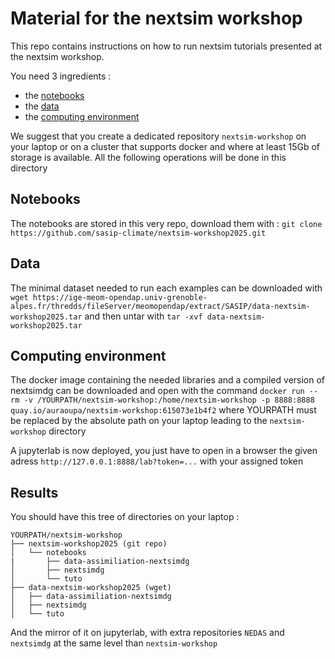 # Material for the nextsim workshop

This repo contains instructions on how to run nextsim tutorials presented at the nextsim workshop.

You need 3 ingredients :
  - the [notebooks](#notebooks)
  - the [data](#data)
  - the [computing environment](#computing-environment)

We suggest that you create a dedicated repository `nextsim-workshop` on your laptop or on a cluster that supports docker and where at least 15Gb of storage is available. All the following operations will be done in this directory


## Notebooks
The notebooks are stored in this very repo, download them with : `git clone https://github.com/sasip-climate/nextsim-workshop2025.git`

## Data
The minimal dataset needed to run each examples can be downloaded with `wget https://ige-meom-opendap.univ-grenoble-alpes.fr/thredds/fileServer/meomopendap/extract/SASIP/data-nextsim-workshop2025.tar` and then untar with `tar -xvf data-nextsim-workshop2025.tar`

## Computing environment
The docker image containing the needed libraries and a compiled version of nextsimdg can be downloaded and open with the command `docker run --rm -v /YOURPATH/nextsim-workshop:/home/nextsim-workshop -p 8888:8888 quay.io/auraoupa/nextsim-workshop:615073e1b4f2` where YOURPATH must be replaced by the absolute path on your laptop leading to the `nextsim-workshop` directory

A jupyterlab is now deployed, you just have to open in a browser the given adress `http://127.0.0.1:8888/lab?token=...` with your assigned token

## Results

You should have this tree of directories on your laptop :

```
YOURPATH/nextsim-workshop
├── nextsim-workshop2025 (git repo)
│   └── notebooks
|       ├── data-assimiliation-nextsimdg
│       ├── nextsimdg
│       └── tuto
├── data-nextsim-workshop2025 (wget)
│   ├── data-assimiliation-nextsimdg
│   ├── nextsimdg
│   └── tuto
```

And the mirror of it on jupyterlab, with extra repositories `NEDAS` and `nextsimdg` at the same level than `nextsim-workshop`

